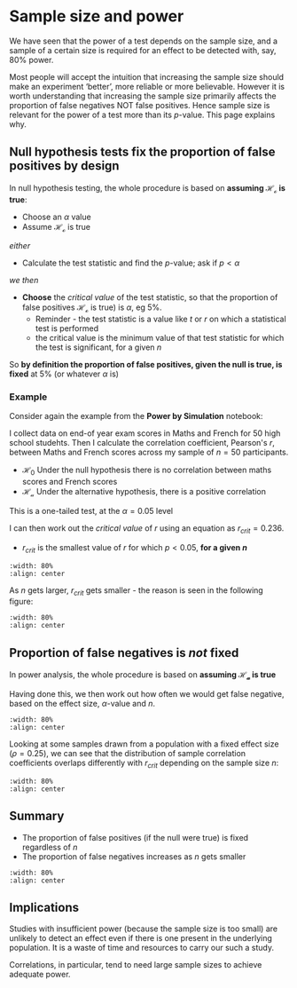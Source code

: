 # Sample size and power

We have seen that the power of a test depends on the sample size, and a sample of a certain size is required for an effect to be detected with, say, 80% power.

Most people will accept the intuition that increasing the sample size should make an experiment ‘better’, more reliable or more believable. However it is worth understanding that increasing the sample size primarily affects the proportion of false negatives NOT false positives. Hence sample size is relevant for the power of a test more than its $p$-value. This page explains why.

## Null hypothesis tests fix the proportion of false positives by design

In null hypothesis testing, the whole procedure is based on **assuming $\mathcal{H_o}$ is true**:

* Choose an $\alpha$ value
* Assume $\mathcal{H_o}$ is true

*either*

* Calculate the test statistic and find the $p$-value; ask if $p \lt \alpha$

*we then*

* **Choose** the *critical value* of the test statistic, so that the proportion of false positives $\mathcal{H_o}$ is true) is $\alpha$, eg 5%.
    * Reminder - the test statistic is a value like $t$ or $r$ on which a statistical test is performed 
    * the critical value is the minimum value of that test statistic for which the test is significant, for a given $n$
    
    
So **by definition the proportion of false positives, given the null is true, is fixed** at 5% (or whatever $\alpha$ is)

### Example

Consider again the example from the **Power by Simulation** notebook:

I collect data on end-of year exam scores in Maths and French for 50 high school studehts. Then I calculate the correlation coefficient, Pearson's $r$, between Maths and French scores across my sample of $n=50$ participants.

* $\mathcal{H_0}$ Under the null hypothesis there is no correlation between maths scores and French scores
* $\mathcal{H_a}$ Under the alternative hypothesis, there is a positive correlation

This is a one-tailed test, at the $\alpha=0.05$ level

I can then work out the *critical value* of $r$ using an equation as $r_{crit}=0.236$.

* $r_{crit}$ is the smallest value of $r$ for which $p<0.05$, **for a given $n$**

```{image} https://raw.githubusercontent.com/jillxoreilly/StatsCourseBook_2024/main/images/Chp8_rCrit.png
:width: 80%
:align: center
```
As $n$ gets larger, $r_{crit}$ gets smaller - the reason is seen in the following figure:

```{image} https://raw.githubusercontent.com/jillxoreilly/StatsCourseBook_2024/main/images/Chp8_rCrit_n.png
:width: 80%
:align: center
```

## Proportion of false negatives is *not* fixed

In power analysis, the whole procedure is based on **assuming $\mathcal{H_a}$ is true**

Having done this, we then work out how often we would get false negative, based on the effect size, $\alpha$-value and $n$.

```{image} https://raw.githubusercontent.com/jillxoreilly/StatsCourseBook_2024/main/images/Chp8_rCrit_power.png
:width: 80%
:align: center
```

Looking at some samples drawn from a population with a fixed effect size ($\rho=0.25$), we can see that the distribution of sample correlation coefficients overlaps differently with $r_{crit}$ depending on the sample size $n$:


```{image} https://raw.githubusercontent.com/jillxoreilly/StatsCourseBook_2024/main/images/Chp8_pVsPower.png
:width: 80%
:align: center
```

## Summary

* The proportion of false positives (if the null were true) is fixed regardless of $n$
* The proportion of false negatives increases as $n$ gets smaller


```{image} https://raw.githubusercontent.com/jillxoreilly/StatsCourseBook_2024/main/images/Chp8_nPower.png
:width: 80%
:align: center
```

## Implications

Studies with insufficient power (because the sample size is too small) are unlikely to detect an effect even if there is one present in the underlying population. It is a waste of time and resources to carry our such a study.

Correlations, in particular, tend to need large sample sizes to achieve adequate power.